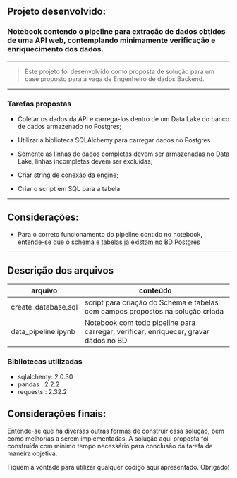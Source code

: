 ## Projeto desenvolvido: 
### Notebook contendo o pipeline para extração de dados obtidos de uma API web, contemplando minimamente verificação e enriquecimento dos dados.

---
> Este projeto foi desenvolvido como proposta de solução para um case proposto para a vaga de Engenheiro de dados Backend.
---

### Tarefas propostas
 - Coletar os dados da API e carrega-los dentro de um Data Lake do banco de dados armazenado no Postgres;

 - Utilizar a biblioteca SQLAlchemy para carregar dados no Postgres

- Somente as linhas de dados completas devem ser armazenadas no Data Lake, linhas incompletas devem ser excluídas;

- Criar string de conexão da engine;

- Criar o script em SQL para a tabela
---

## Considerações:
- Para o correto funcionamento do pipeline contido no notebook, entende-se que o schema e tabelas já existam no BD Postgres

---

## Descrição dos arquivos

|arquivo|conteúdo
|---|---
|create_database.sql|script para criação do Schema e tabelas com campos propostos na solução criada
|data_pipeline.ipynb|Notebook com todo pipeline para carregar, verificar, enriquecer, gravar dados no BD


### Bibliotecas utilizadas
- sqlalchemy: 2.0.30
- pandas    : 2.2.2
- requests  : 2.32.2

## Considerações finais: 

<p> Entende-se que há diversas outras formas de construir essa solução, bem como melhorias a serem implementadas. A solução aqui proposta foi construída com minimo tempo necessário para conclusão da tarefa de maneira objetiva.

Fiquem à vontade para utilizar qualquer código aqui apresentado.
Obrigado!




